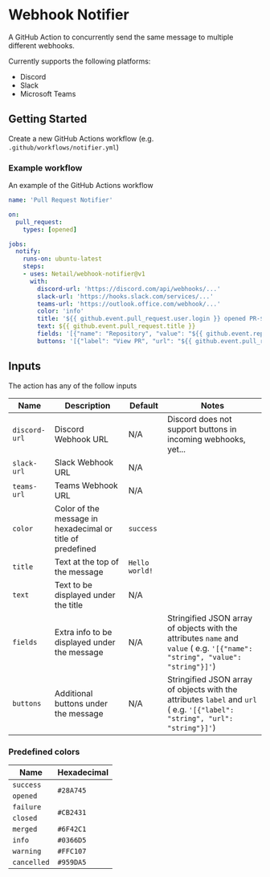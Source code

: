 # Webhook Notifier

A GitHub Action to concurrently send the same message to multiple different webhooks.

Currently supports the following platforms:

- Discord
- Slack
- Microsoft Teams

## Getting Started

Create a new GitHub Actions workflow (e.g. `.github/workflows/notifier.yml`)

### Example workflow

An example of the GitHub Actions workflow

```yml
name: 'Pull Request Notifier'

on:
  pull_request:
    types: [opened]

jobs:
  notify:
    runs-on: ubuntu-latest
    steps:
    - uses: Netail/webhook-notifier@v1
      with:
        discord-url: 'https://discord.com/api/webhooks/...'
        slack-url: 'https://hooks.slack.com/services/...'
        teams-url: 'https://outlook.office.com/webhook/...'
        color: 'info'
        title: '${{ github.event.pull_request.user.login }} opened PR-${{ github.event.number }} in ${{ github.event.repository.name }}'
        text: ${{ github.event.pull_request.title }}
        fields: '[{"name": "Repository", "value": "${{ github.event.repository.name }}"}, {"name": "Pull Request ID", "value": "${{ github.event.number }}"}]'
        buttons: '[{"label": "View PR", "url": "${{ github.event.pull_request.html_url }}"}]'
```

## Inputs

The action has any of the follow inputs

| Name | Description | Default | Notes |
| - | - | - | - |
| `discord-url` | Discord Webhook URL | N/A | Discord does not support buttons in incoming webhooks, yet... |
| `slack-url` | Slack Webhook URL | N/A |  |
| `teams-url` | Teams Webhook URL | N/A |  |
| `color` | Color of the message in hexadecimal or title of predefined | `success` |  |
| `title` | Text at the top of the message | `Hello world!` |  |
| `text` | Text to be displayed under the title | N/A |  |
| `fields` | Extra info to be displayed under the message | N/A | Stringified JSON array of objects with the attributes `name` and `value` ( e.g. `'[{"name": "string", "value": "string"}]'`) |
| `buttons` | Additional buttons under the message | N/A | Stringified JSON array of objects with the attributes `label` and `url` ( e.g. `'[{"label": "string", "url": "string"}]'`) |

### Predefined colors

<table>
    <thead>
        <tr>
            <th>Name</th>
            <th>Hexadecimal</th>
        </tr>
    </thead>
    <tbody>
        <tr>
            <td><code>success</code></td>
            <td rowspan=2><code>#28A745</code></td>
        </tr>
        <tr>
            <td><code>opened</code></td>
        </tr>
        <tr>
            <td><code>failure</code></td>
            <td rowspan=2><code>#CB2431</code></td>
        </tr>
        <tr>
            <td><code>closed</code></td>
        </tr>
        <tr>
            <td><code>merged</code></td>
            <td><code>#6F42C1</code></td>
        </tr>
        <tr>
            <td><code>info</code></td>
            <td><code>#0366D5</code></td>
        </tr>
        <tr>
            <td><code>warning</code></td>
            <td><code>#FFC107</code></td>
        </tr>
        <tr>
            <td><code>cancelled</code></td>
            <td><code>#959DA5</code></td>
        </tr>
    </tbody>
</table>
